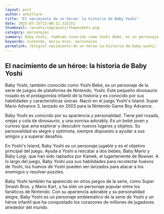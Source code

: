```yaml
--- 
layout: post 
author: ankolture 
title: "El nacimiento de un héroe: la historia de Baby Yoshi"
date: 2025-07-25T13:00:11.325151 
thumbnail: /assets/img/posts/thepockets.png
category: personajes 
summary: Baby Yoshi, también conocido como Yoshi Bebé, es un personaje de la serie de juegos de plataforma de Nintendo, Yoshi. Este pequeño dinosaurio rosado e...
keywords: nintendo, mario bros, personajes 
permalink: /blog/el-nacimiento-de-un-héroe-la-historia-de-baby-yoshi/ 
--- 
```


## El nacimiento de un héroe: la historia de Baby Yoshi

Baby Yoshi, también conocido como Yoshi Bebé, es un personaje de la serie de juegos de plataforma de Nintendo, Yoshi. Este pequeño dinosaurio rosado es el protagonista infantil de la historia y es conocido por sus habilidades y características únicas. Nació en el juego Yoshi's Island: Super Mario Advance 3, lanzado en 2003 para la Nintendo Game Boy Advance.

Baby Yoshi es conocido por su apariencia y personalidad. Tiene piel rosada, orejas y cola de dinosaurio, y una sonrisa adorably. Es un bebé joven y curioso que ama explorar y descubrir nuevos lugares y objetos. Su personalidad es alegre y optimista, siempre dispuesto a ayudar a sus amigos y a superar desafíos.

En Yoshi's Island, Baby Yoshi es un personaje jugable y es el objetivo principal del juego. Ayuda a Yoshi a rescatar a dos bebés, Baby Mario y Baby Luigi, que han sido raptados por Kamek, el lugarteniente de Bowser. A lo largo del juego, Baby Yoshi usa sus habilidades para recolectar huevos de Yoshi, los huevos de Yoshi pueden ser lanzados para atacar a los enemigos y resolver puzzles.

Baby Yoshi también ha aparecido en otros juegos de la serie, como Super Smash Bros. y Mario Kart, y ha sido un personaje popular entre los fanáticos de Nintendo. Con su apariencia adorable y su personalidad alegre, Baby Yoshi es un personaje emblemático de la serie de Yoshi y un héroe infantil que ha conquistado los corazones de millones de jugadores alrededor del mundo.
